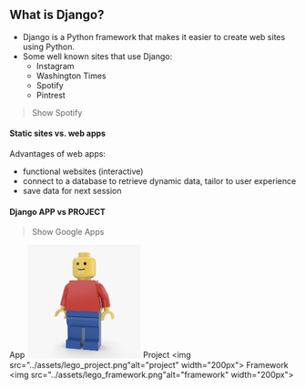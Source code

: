 ## What is Django?

- Django is a Python framework that makes it easier to create web sites using Python.
- Some well known sites that use Django:
  - Instagram
  - Washington Times
  - Spotify
  - Pintrest

> Show Spotify

#### Static sites vs. web apps

Advantages of web apps:

- functional websites (interactive)
- connect to a database to retrieve dynamic data, tailor to user experience
- save data for next session

#### Django APP vs PROJECT

> Show Google Apps

<span>App</span> <img src="../assets/lego_man.png" alt="app" width="200px">
<span>Project</span> <img src="../assets/lego_project.png"alt="project" width="200px">
<span>Framework</span> <img src="../assets/lego_framework.png"alt="framework" width="200px">
